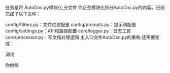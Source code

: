 任务是将 AutoDoc.py模块化,分文件
你正在模块化拆分AutoDoc.py的内容。已经完成了以下文件：

config/filters.py：文件过滤配置
config/prompts.py：提示词配置
config/settings.py：API和路径配置
core/logger.py：日志工具
core/processor.py：写文档处理逻辑
主入口文件AutoDoc.py的重构
还需要完成：

调试


你继续